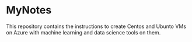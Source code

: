 # MyNotes
This repository contains the instructions to create Centos and Ubunto VMs on Azure with machine learning and data science tools on them.

